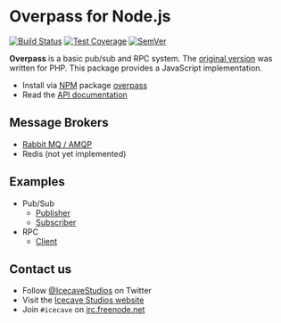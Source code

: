 # Overpass for Node.js

[![Build Status]](https://travis-ci.org/IcecaveStudios/overpass-js)
[![Test Coverage]](https://coveralls.io/r/IcecaveStudios/overpass-js?branch=develop)
[![SemVer]](http://semver.org)

**Overpass** is a basic pub/sub and RPC system. The [original version](https://github.com/IcecaveStudios/overpass)
was written for PHP. This package provides a JavaScript implementation.

* Install via [NPM](http://npmjs.org) package [overpass](https://www.npmjs.org/package/overpass)
* Read the [API documentation](http://icecavestudios.github.io/overpass-js/artifacts/documentation/api/)

## Message Brokers

* [Rabbit MQ / AMQP](src/amqp)
* Redis (not yet implemented)

## Examples

* Pub/Sub
  * [Publisher](examples/pubsub-publisher)
  * [Subscriber](examples/pubsub-subscriber)
* RPC
  * [Client](examples/rpc-client)

## Contact us

* Follow [@IcecaveStudios](https://twitter.com/IcecaveStudios) on Twitter
* Visit the [Icecave Studios website](http://icecave.com.au)
* Join `#icecave` on [irc.freenode.net](http://webchat.freenode.net?channels=icecave)

<!-- references -->
[Build Status]: http://img.shields.io/travis/IcecaveStudios/overpass-js/develop.svg?style=flat-square
[Test Coverage]: http://img.shields.io/coveralls/IcecaveStudios/overpass-js/develop.svg?style=flat-square
[SemVer]: http://img.shields.io/:semver-0.1.0-yellow.svg?style=flat-square
